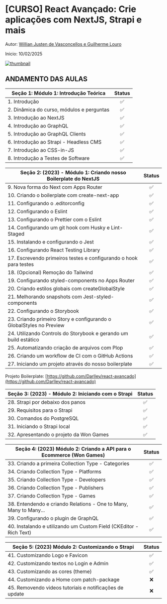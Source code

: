 # [CURSO] React Avançado: Crie aplicações com NextJS, Strapi e mais

Autor: [Willian Justen de Vasconcellos e Guilherme Louro](https://www.udemy.com/course/react-avancado/#instructor-1)

Inicio: 10/02/2025

[![thumbnail](https://reactavancado.com.br/img/cover.png)](https://www.udemy.com/course/react-avancado/)

## ANDAMENTO DAS AULAS

| Seção 1: Módulo 1: Introdução Teórica                  | Status |
|---------------------------------------------------------|:------:|
| 1. Introdução                                          |   ✅   |
| 2. Dinâmica do curso, módulos e perguntas              |   ✅   |
| 3. Introdução ao NextJS                                |   ✅   |
| 4. Introdução ao GraphQL                               |   ✅   |
| 5. Introdução ao GraphQL Clients                       |   ✅   |
| 6. Introdução ao Strapi - Headless CMS                 |   ✅   |
| 7. Introdução ao CSS-in-JS                             |   ✅   |
| 8. Introdução a Testes de Software                     |   ✅   |

| Seção 2: (2023) - Módulo 1: Criando nosso Boilerplate do NextJS | Status |
|---------------------------------------------------------------|:------:|
| 9. Nova forma do Next com Apps Router                        |   ✅   |
| 10. Criando o boilerplate com create-next-app                |   ✅   |
| 11. Configurando o .editorconfig                             |   ✅   |
| 12. Configurando o Eslint                                    |   ✅   |
| 13. Configurando o Prettier com o Eslint                     |   ✅   |
| 14. Configurando um git hook com Husky e Lint-Staged         |   ✅   |
| 15. Instalando e configurando o Jest                         |   ✅   |
| 16. Configurando React Testing Library                       |   ✅   |
| 17. Escrevendo primeiros testes e configurando o hook para testes |   ✅   |
| 18. (Opcional) Remoção do Tailwind                           |   ✅   |
| 19. Configurando styled-components no Apps Router            |   ✅   |
| 20. Criando estilos globais com createGlobalStyle            |   ✅   |
| 21. Melhorando snapshots com Jest-styled-components          |   ✅   |
| 22. Configurando o Storybook                                 |   ✅   |
| 23. Criando primeiro Story e configurando o GlobalStyles no Preview |   ✅   |
| 24. Utilizando Controls do Storybook e gerando um build estático |   ✅   |
| 25. Automatizando criação de arquivos com Plop               |   ✅   |
| 26. Criando um workflow de CI com o GitHub Actions           |   ✅   |
| 27. Iniciando um projeto através do nosso boilerplate        |   ✅   |

Projeto Boilerplate: [https://github.com/Darlley/react-avancado](https://github.com/Darlley/react-avancado)

| Seção 3: (2023) - Módulo 2: Iniciando com o Strapi    | Status |
|------------------------------------------------------ |:------:|
| 28. Strapi por debaixo dos panos                      |   ✅   |
| 29. Requisitos para o Strapi                          |   ✅   |
| 30. Comandos do PostgreSQL                            |   ✅   |
| 31. Iniciando o Strapi local                          |   ✅   |
| 32. Apresentando o projeto da Won Games               |   ✅   |

| Seção 4: (2023) Módulo 2: Criando a API para o Ecommerce (Won Games)  | Status |
|-----------------------------------------------------------------------|:------:|
| 33. Criando a primeira Collection Type - Categories                   |   ✅   |
| 34. Criando Collection Type - Platforms                               |   ✅   |
| 35. Criando Collection Type - Developers                              |   ✅   |
| 36. Criando Collection Type - Publishers                              |   ✅   |
| 37. Criando Collection Type - Games                                   |   ✅   |
| 38. Entendendo e criando Relations - One to Many, Many to Many...     |   ✅   |
| 39. Configurando o plugin de GraphQL                                  |   ✅   |
| 40. Instalando e utilizando um Custom Field (CKEditor - Rich Text)    |   ✅   |

| Seção 5: (2023) Módulo 2: Customizando o Strapi           | Status |
|-----------------------------------------------------------|:------:|
| 41. Customizando Logo e Favicon                           |   ✅   |
| 42. Customizando textos no Login e Admin                  |   ✅   |
| 43. Customizando as cores (theme)                         |   ✅   |
| 44. Customizando a Home com patch-package                 |   ❌   |
| 45. Removendo videos tutoriais e notificações de update   |   ❌   |